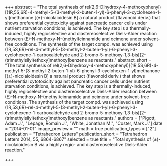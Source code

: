 +++
abstract = "The total synthesis of rel(2,6-Dihydroxy-4-methoxyphenyl)[(1R,5S,6R)-4-methyl-5-(3-methyl-2-buten-1-yl)-6-phenyl-3-cyclohexen-1-yl]methanone [(±)-nicolaioidesin B] a natural product (flavonoid deriv.) that shows preferential cytotoxicity against pancreatic cancer cells under nutrient starvation conditions, is achieved.  The key step is a thermally-induced, highly regioselective and diastereoselective Diels-Alder reaction between (E)-N-methoxy-N-(methyl)cinnamide and ocimene under solvent-free conditions.  The synthesis of the target compd. was achieved using (1R,5S,6R)-rel-4-methyl-5-(3-methyl-2-buten-1-yl)-6-phenyl-3-cyclohexene-1-carboxaldehyde and 2-bromo-5-methoxy-1,3-bis[[2-(trimethylsilyl)ethoxy]methoxy]benzene as reactants."
abstract_short = "The total synthesis of rel(2,6-Dihydroxy-4-methoxyphenyl)[(1R,5S,6R)-4-methyl-5-(3-methyl-2-buten-1-yl)-6-phenyl-3-cyclohexen-1-yl]methanone [(±)-nicolaioidesin B] a natural product (flavonoid deriv.) that shows preferential cytotoxicity against pancreatic cancer cells under nutrient starvation conditions, is achieved.  The key step is a thermally-induced, highly regioselective and diastereoselective Diels-Alder reaction between (E)-N-methoxy-N-(methyl)cinnamide and ocimene under solvent-free conditions.  The synthesis of the target compd. was achieved using (1R,5S,6R)-rel-4-methyl-5-(3-methyl-2-buten-1-yl)-6-phenyl-3-cyclohexene-1-carboxaldehyde and 2-bromo-5-methoxy-1,3-bis[[2-(trimethylsilyl)ethoxy]methoxy]benzene as reactants."
authors = ["Pigott, Adam J.", "Lepage, Romain J.", "White, Jonathan M.", "Coster, Mark J."]
date = "2014-01-01"
image_preview = ""
math = true
publication_types = ["2"]
publication = "Tetrahedron Letters"
publication_short = "Tetrahedron Letters 2014, 55, 6864-6867"
selected = true
title = "Total synthesis of (±)-nicolaioidesin B via a highly regio- and diastereoselective Diels-Alder reaction."


+++